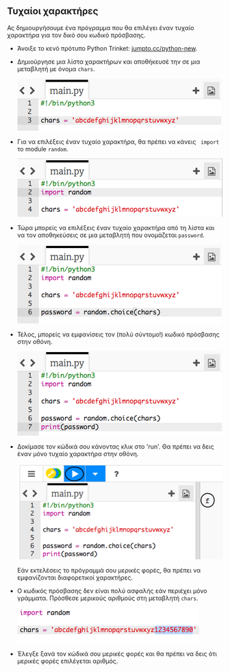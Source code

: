 ## Τυχαίοι χαρακτήρες

Ας δημιουργήσουμε ένα πρόγραμμα που θα επιλέγει έναν τυχαίο χαρακτήρα για τον δικό σου κωδικό πρόσβασης.



+ Άνοιξε το κενό πρότυπο Python Trinket: <a href="http://jumpto.cc/python-new" target="_blank">jumpto.cc/python-new</a>.
+ Δημιούργησε μια λίστα χαρακτήρων και αποθήκευσέ την σε μια μεταβλητή με όνομα `chars`.

    ![στιγμιότυπο οθόνης](images/passwords-chars.png)

+ Για να επιλέξεις έναν τυχαίο χαρακτήρα, θα πρέπει να κάνεις ` import` το module `random`.

    ![στιγμιότυπο οθόνης](images/passwords-import.png)

+ Τώρα μπορείς να επιλέξεις έναν τυχαίο χαρακτήρα από τη λίστα και να τον αποθηκεύσεις σε μια μεταβλητή που ονομάζεται `password`.

    ![στιγμιότυπο οθόνης](images/passwords-choose.png)

+ Τέλος, μπορείς να εμφανίσεις τον (πολύ σύντομο!) κωδικό πρόσβασης στην οθόνη.

    ![στιγμιότυπο οθόνης](images/passwords-print.png)

+ Δοκίμασε τον κώδικά σου κάνοντας κλικ στο 'run'. Θα πρέπει να δεις έναν μόνο τυχαίο χαρακτήρα στην οθόνη.

    ![στιγμιότυπο οθόνης](images/passwords-test-letters.png)

    Εάν εκτελέσεις το πρόγραμμά σου μερικές φορές, θα πρέπει να εμφανίζονται διαφορετικοί χαρακτήρες.

+ Ο κωδικός πρόσβασης δεν είναι πολύ ασφαλής εάν περιέχει μόνο γράμματα. Πρόσθεσε μερικούς αριθμούς στη μεταβλητή `chars`.

    ![στιγμιότυπο οθόνης](images/passwords-numbers.png)

+ Έλεγξε ξανά τον κώδικά σου μερικές φορές και θα πρέπει να δεις ότι μερικές φορές επιλέγεται αριθμός.




